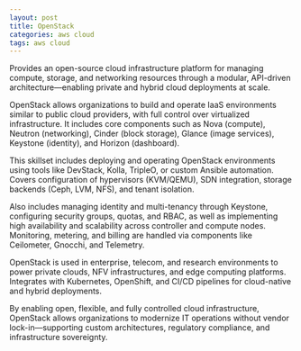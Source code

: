```yaml
---
layout: post
title: OpenStack
categories: aws cloud
tags: aws cloud
---
```


Provides an open-source cloud infrastructure platform for managing compute, storage, and networking resources through a modular, API-driven architecture—enabling private and hybrid cloud deployments at scale.

<!--more-->
OpenStack allows organizations to build and operate IaaS environments similar to public cloud providers, with full control over virtualized infrastructure. It includes core components such as Nova (compute), Neutron (networking), Cinder (block storage), Glance (image services), Keystone (identity), and Horizon (dashboard).

This skillset includes deploying and operating OpenStack environments using tools like DevStack, Kolla, TripleO, or custom Ansible automation. Covers configuration of hypervisors (KVM/QEMU), SDN integration, storage backends (Ceph, LVM, NFS), and tenant isolation.

Also includes managing identity and multi-tenancy through Keystone, configuring security groups, quotas, and RBAC, as well as implementing high availability and scalability across controller and compute nodes. Monitoring, metering, and billing are handled via components like Ceilometer, Gnocchi, and Telemetry.

OpenStack is used in enterprise, telecom, and research environments to power private clouds, NFV infrastructures, and edge computing platforms. Integrates with Kubernetes, OpenShift, and CI/CD pipelines for cloud-native and hybrid deployments.

By enabling open, flexible, and fully controlled cloud infrastructure, OpenStack allows organizations to modernize IT operations without vendor lock-in—supporting custom architectures, regulatory compliance, and infrastructure sovereignty.